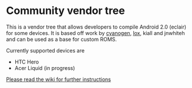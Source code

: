 # Community vendor tree

This is a vendor tree that allows developers to compile Android 2.0 (eclair)
for some devices.  It is based off work by [cyanogen][1], [lox][2], kiall and
jnwhiteh and can be used as a base for custom ROMS.

Currently supported devices are

- HTC Hero
- Acer Liquid (in progress)

[Please read the wiki for further instructions][3]

[1]: http://github.com/cyanogen
[2]: http://github.com/loxK/android_vendor_lox
[3]: http://wiki.github.com/loxK/android_vendor_community/

